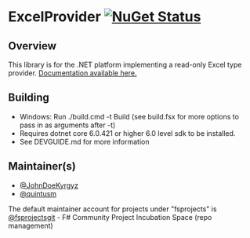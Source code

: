 # ExcelProvider [![NuGet Status](http://img.shields.io/nuget/v/ExcelProvider.svg?style=flat)](https://www.nuget.org/packages/ExcelProvider/)

## Overview

This library is for the .NET platform implementing a read-only Excel type provider. <a href="http://fsprojects.github.io/ExcelProvider" target="_blank">Documentation available here.</a>

## Building

* Windows: Run ./build.cmd -t Build (see build.fsx for more options to pass in as arguments after -t)
* Requires dotnet core 6.0.421 or higher 6.0 level sdk to be installed.
* See DEVGUIDE.md for more information

## Maintainer(s)

* [@JohnDoeKyrgyz](https://github.com/JohnDoeKyrgyz)
* [@quintusm](https://github.com/quintusm)

The default maintainer account for projects under "fsprojects" is [@fsprojectsgit](https://github.com/fsprojectsgit) - F# Community Project Incubation Space (repo management)

